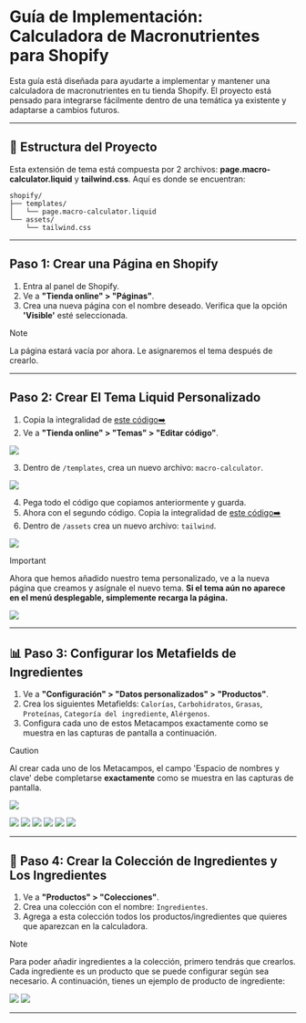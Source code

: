 # Guía de Implementación: Calculadora de Macronutrientes para Shopify

Esta guía está diseñada para ayudarte a implementar y mantener una calculadora de macronutrientes en tu tienda Shopify. El proyecto está pensado para integrarse fácilmente dentro de una temática ya existente y adaptarse a cambios futuros.

----------

## 🔄 Estructura del Proyecto

Esta extensión de tema está compuesta por 2 archivos: **page.macro-calculator.liquid** y **tailwind.css**. Aquí es donde se encuentran:
```
shopify/
├── templates/
│   └── page.macro-calculator.liquid
└── assets/
    └── tailwind.css
```

----------

## Paso 1: Crear una Página en Shopify

1.  Entra al panel de Shopify.
2.  Ve a **"Tienda online" > "Páginas"**.
3.  Crea una nueva página con el nombre deseado. Verifica que la opción **'Visible'** esté seleccionada.
    
> [!NOTE]
> La página estará vacía por ahora. Le asignaremos el tema después de crearlo.
    

----------

## Paso 2: Crear El Tema Liquid Personalizado

1.  Copia la integralidad de [este código➡️](https://raw.githubusercontent.com/affane1/shopify-macro-calculator/refs/heads/main/shopify/templates/page.macro-calculator.liquid)
2.  Ve a **"Tienda online" > "Temas" > "Editar código"**.

![](/docs/images/1.png)

3.  Dentro de `/templates`, crea un nuevo archivo: `macro-calculator`.

![](/docs/images/2.png)

4. Pega todo el código que copiamos anteriormente y guarda.
5. Ahora con el segundo código. Copia la integralidad de [este código➡️](https://raw.githubusercontent.com/affane1/shopify-macro-calculator/refs/heads/main/shopify/assets/tailwind.css)
6. Dentro de `/assets` crea un nuevo archivo: `tailwind`.

![](/docs/images/3.png)

> [!IMPORTANT]
> Ahora que hemos añadido nuestro tema personalizado, ve a la nueva página que creamos y asígnale el nuevo tema. **Si el tema aún no aparece en el menú desplegable, simplemente recarga la página.**
> 
> ![](/docs/images/4.png)

----------

## 📊 Paso 3: Configurar los Metafields de Ingredientes

1.  Ve a **"Configuración" > "Datos personalizados" > "Productos"**.
2.  Crea los siguientes Metafields: `Calorías`, `Carbohidratos`, `Grasas`, `Proteínas`, `Categoría del ingrediente`, `Alérgenos`.
3. Configura cada uno de estos Metacampos exactamente como se muestra en las capturas de pantalla a continuación.

> [!CAUTION]
> Al crear cada uno de los Metacampos, el campo 'Espacio de nombres y clave' debe completarse **exactamente** como se muestra en las capturas de pantalla.
> 
> ![](/docs/images/5.png)

![](/docs/images/metafields1.png)
![](/docs/images/metafields2.png)
![](/docs/images/metafields3.png)
![](/docs/images/metafields4.png)
![](/docs/images/metafields5.png)
![](/docs/images/metafields6.png)


----------

## 🥬 Paso 4: Crear la Colección de Ingredientes y Los Ingredientes

1.  Ve a **"Productos" > "Colecciones"**.
2.  Crea una colección con el nombre: `Ingredientes`.
3.  Agrega a esta colección todos los productos/ingredientes que quieres que aparezcan en la calculadora.

>[!NOTE]
>Para poder añadir ingredientes a la colección, primero tendrás que crearlos. Cada ingrediente es un producto que se puede configurar según sea necesario. A continuación, tienes un ejemplo de producto de ingrediente:
>
>![](/docs/images/ingredient1.png)
>![](/docs/images/ingredient2.png)
    
----------
